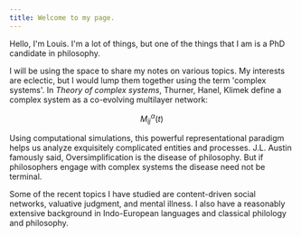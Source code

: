 ```yaml
---
title: Welcome to my page.
---
```


Hello, I'm Louis. I'm a lot of things, but one of the things that I am is a PhD candidate in philosophy.

I will be using the space to share my notes on various topics. My interests are eclectic, but I would lump them together using the term 'complex systems'. In *Theory of complex systems*, Thurner, Hanel, Klimek define a complex system as a co-evolving multilayer network:

$$
M_{ij}^\alpha(t)
$$

Using computational simulations, this powerful representational paradigm helps us analyze exquisitely complicated entities and processes. J.L. Austin famously said, Oversimplification is the disease of philosophy. But if philosophers engage with complex systems the disease need not be terminal.

Some of the recent topics I have studied are content-driven social networks, valuative judgment, and mental illness. I also have a reasonably extensive background in Indo-European languages and classical philology and philosophy.